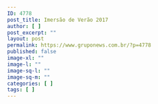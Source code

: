 ```yaml
---
ID: 4778
post_title: Imersão de Verão 2017
author: [ ]
post_excerpt: ""
layout: post
permalink: https://www.gruponews.com.br/?p=4778
published: false
image-xl: ""
image-l: ""
image-sq-l: ""
image-sq-m: ""
categories: [ ]
tags: [ ]
---
```

&nbsp;

&nbsp;